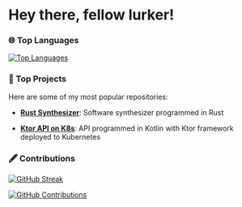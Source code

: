 # Hey there, fellow lurker!


### 🌐 Top Languages
[![Top Languages](https://github-readme-stats.vercel.app/api/top-langs/?username=hvalfangst&layout=compact)](https://github.com/YOUR_GITHUB_USERNAME/github-readme-stats)

### 🚀 Top Projects
Here are some of my most popular repositories:

- [**Rust Synthesizer**](https://github.com/hvalfangst/Rust-Synthesizer): Software synthesizer programmed in Rust

- [**Ktor API on K8s**](https://github.com/hvalfangst/https://github.com/hvalfangst/Ktor-API-deployed-to-Kubernetes): API programmed in Kotlin with Ktor framework deployed to Kubernetes

### 🖋️ Contributions
[![GitHub Streak](https://github-readme-streak-stats.herokuapp.com/?user=hvalfangst&theme=dark)](https://git.io/streak-stats)

[![GitHub Contributions](https://github-readme-stats.vercel.app/api?username=hvalfangst&count_private=true&show_icons=true&include_all_commits=true)](https://github.com/hvalfangst)